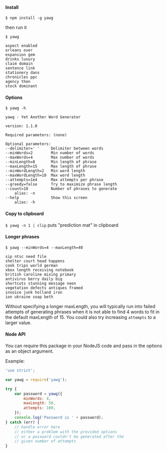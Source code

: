 #### Install
`$ npm install -g yawg`

then run it

`$ yawg`

```
aspect enabled
orleans over
expansion gem
drinks luxury
claim domain
sentence link
stationery dans
chronicles ppc
agency then
stock dominant
```


#### Options
`$ yawg -h`

```
yawg - Yet Another Word Generator

version: 1.1.0

Required parameters: (none)

Optional parameters:
--delimiter=' '     Delimiter between words
--minWords=2        Min number of words
--maxWords=4        Max number of words
--minLength=8       Min length of phrase
--maxLength=15      Max length of phrase
--minWordLength=2   Min word length
--maxWordLength=10  Max word length
--attempts=1e4      Max attempts per phrase
--greedy=false      Try to maximize phrase length
--count=10          Number of phrases to generate
    alias: -n
--help              Show this screen
    alias: -h
```

#### Copy to clipboard
`$ yawg -n 1 | clip` puts "prediction mat" in clipboard

#### Longer phrases
`$ yawg --minWords=4 --maxLength=40`

```
sip ntsc need file
shelter court head happens
cook trips world german
xbox length receiving notebook
british caroline mixing primary
antivirus berry daily big
shortcuts stunning message neon
vegetation defects antiques framed
invoice junk holland iron
ion ukraine soap beth
```

Without specifying a longer maxLength, you will typically run into failed attempts of generating phrases when it is not able to find 4 words to fit in the default maxLength of 15. You could also try increasing `attempts` to a larger value.

#### Node API
You can require this package in your NodeJS code and pass in the options as an
object argument.

Example:
```js
'use strict';

var yawg = require('yawg');

try {
    var password = yawg({
        minWords: 4,
        maxLength: 50,
        attempts: 100,
    });
    console.log('Password is ' + password);
} catch (err) {
    // handle error here
    // either a problem with the provided options
    // or a password couldn't be generated after the
    // given number of attempts
}
```
